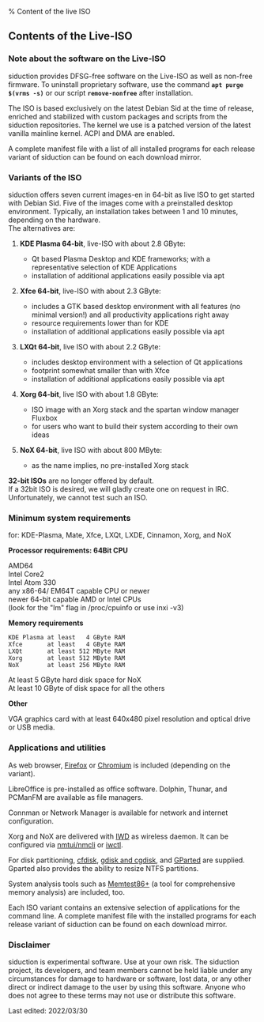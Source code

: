 % Content of the live ISO

## Contents of the Live-ISO

### Note about the software on the Live-ISO

siduction provides DFSG-free software on the Live-ISO as well as non-free firmware. To uninstall proprietary software, use the command **`apt purge $(vrms -s)`** or our script **`remove-nonfree`** after installation.

The ISO is based exclusively on the latest Debian Sid at the time of release, enriched and stabilized with custom packages and scripts from the siduction repositories. The kernel we use is a patched version of the latest vanilla mainline kernel. ACPI and DMA are enabled.

A complete manifest file with a list of all installed programs for each release variant of siduction can be found on each download mirror.

### Variants of the ISO

siduction offers seven current images-en in 64-bit as live ISO to get started with Debian Sid. Five of the images come with a preinstalled desktop environment. Typically, an installation takes between 1 and 10 minutes, depending on the hardware.  
The alternatives are:

1. **KDE Plasma 64-bit**, live-ISO with about 2.8 GByte:
   - Qt based Plasma Desktop and KDE frameworks; with a representative selection of KDE Applications
   - installation of additional applications easily possible via apt

2. **Xfce 64-bit**, live-ISO with about 2.3 GByte:
   - includes a GTK based desktop environment with all features (no minimal version!) and all productivity applications right away
   - resource requirements lower than for KDE
   - installation of additional applications easily possible via apt

3. **LXQt 64-bit**, live ISO with about 2.2 GByte:
   - includes desktop environment with a selection of Qt applications
   - footprint somewhat smaller than with Xfce
   - installation of additional applications easily possible via apt

4. **Xorg 64-bit**, live ISO with about 1.8 GByte:
   - ISO image with an Xorg stack and the spartan window manager Fluxbox
   - for users who want to build their system according to their own ideas

5. **NoX 64-bit**, live ISO with about 800 MByte: 
   - as the name implies, no pre-installed Xorg stack

**32-bit ISOs** are no longer offered by default.  
If a 32bit ISO is desired, we will gladly create one on request in IRC. Unfortunately, we cannot test such an ISO.

### Minimum system requirements

for: KDE-Plasma, Mate, Xfce, LXQt, LXDE, Cinnamon, Xorg, and NoX

**Processor requirements: 64Bit CPU**

AMD64  
Intel Core2  
Intel Atom 330  
any x86-64/ EM64T capable CPU or newer  
newer 64-bit capable AMD or Intel CPUs  
(look for the "lm" flag in /proc/cpuinfo or use inxi -v3)

**Memory requirements**

~~~
KDE Plasma at least   4 GByte RAM
Xfce       at least   4 GByte RAM
LXQt       at least 512 MByte RAM
Xorg       at least 512 MByte RAM
NoX        at least 256 MByte RAM
~~~

At least  5 GByte hard disk space for NoX  
At least 10 GByte of disk space for all the others

**Other**

VGA graphics card with at least 640x480 pixel resolution and optical drive or USB media.

### Applications and utilities

As web browser, [Firefox](https://mozilla.org) or [Chromium](https://chromium.woolyss.com/download/de/#linux) is included (depending on the variant).

LibreOffice is pre-installed as office software. Dolphin, Thunar, and PCManFM are available as file managers.

Connman or Network Manager is available for network and internet configuration.

Xorg and NoX are delivered with [IWD](0502-inet-iwd_en.md#iwd-instead-of-wpa_supplicant) as wireless daemon. It can be configured via [nmtui/nmcli](0501-inet-nm-cli_en.md#network-manager-command-line-tool) or [iwctl](0502-inet-iwd_en.md#iwd-instead-of-wpa_supplicant). 

For disk partitioning, [cfdisk](0314-part-cfdisk_en.md#partitioning-with-fdisk), [gdisk and cgdisk](0313-part-gdisk_en.md#partitioning-with-gdisk), and [GParted](0312-part-gparted_en.md#partitioning-with-gparted) are supplied. Gparted also provides the ability to resize NTFS partitions.

System analysis tools such as [Memtest86+](http://www.memtest.org/) (a tool for comprehensive memory analysis) are included, too.

Each ISO variant contains an extensive selection of applications for the command line. A complete manifest file with the installed programs for each release variant of siduction can be found on each download mirror.

### Disclaimer

siduction is experimental software. Use at your own risk. The siduction project, its developers, and team members cannot be held liable under any circumstances for damage to hardware or software, lost data, or any other direct or indirect damage to the user by using this software. Anyone who does not agree to these terms may not use or distribute this software.

<div id="rev">Last edited: 2022/03/30</div>

